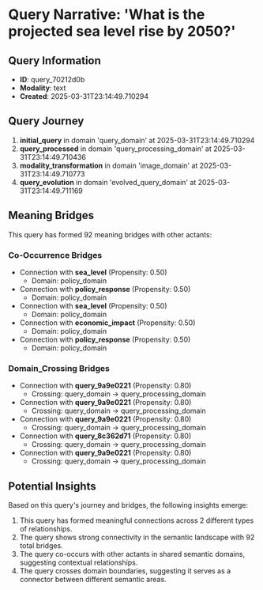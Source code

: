 # Query Narrative: 'What is the projected sea level rise by 2050?'

## Query Information

- **ID**: query_70212d0b
- **Modality**: text
- **Created**: 2025-03-31T23:14:49.710294

## Query Journey

1. **initial_query** in domain 'query_domain' at 2025-03-31T23:14:49.710294
2. **query_processed** in domain 'query_processing_domain' at 2025-03-31T23:14:49.710436
3. **modality_transformation** in domain 'image_domain' at 2025-03-31T23:14:49.710773
4. **query_evolution** in domain 'evolved_query_domain' at 2025-03-31T23:14:49.711169

## Meaning Bridges

This query has formed 92 meaning bridges with other actants:

### Co-Occurrence Bridges

- Connection with **sea_level** (Propensity: 0.50)
  - Domain: policy_domain
- Connection with **policy_response** (Propensity: 0.50)
  - Domain: policy_domain
- Connection with **sea_level** (Propensity: 0.50)
  - Domain: policy_domain
- Connection with **economic_impact** (Propensity: 0.50)
  - Domain: policy_domain
- Connection with **policy_response** (Propensity: 0.50)
  - Domain: policy_domain

### Domain_Crossing Bridges

- Connection with **query_9a9e0221** (Propensity: 0.80)
  - Crossing: query_domain → query_processing_domain
- Connection with **query_9a9e0221** (Propensity: 0.80)
  - Crossing: query_domain → query_processing_domain
- Connection with **query_9a9e0221** (Propensity: 0.80)
  - Crossing: query_domain → query_processing_domain
- Connection with **query_8c362d71** (Propensity: 0.80)
  - Crossing: query_domain → query_processing_domain
- Connection with **query_9a9e0221** (Propensity: 0.80)
  - Crossing: query_domain → query_processing_domain

## Potential Insights

Based on this query's journey and bridges, the following insights emerge:

1. This query has formed meaningful connections across 2 different types of relationships.
2. The query shows strong connectivity in the semantic landscape with 92 total bridges.
3. The query co-occurs with other actants in shared semantic domains, suggesting contextual relationships.
5. The query crosses domain boundaries, suggesting it serves as a connector between different semantic areas.
